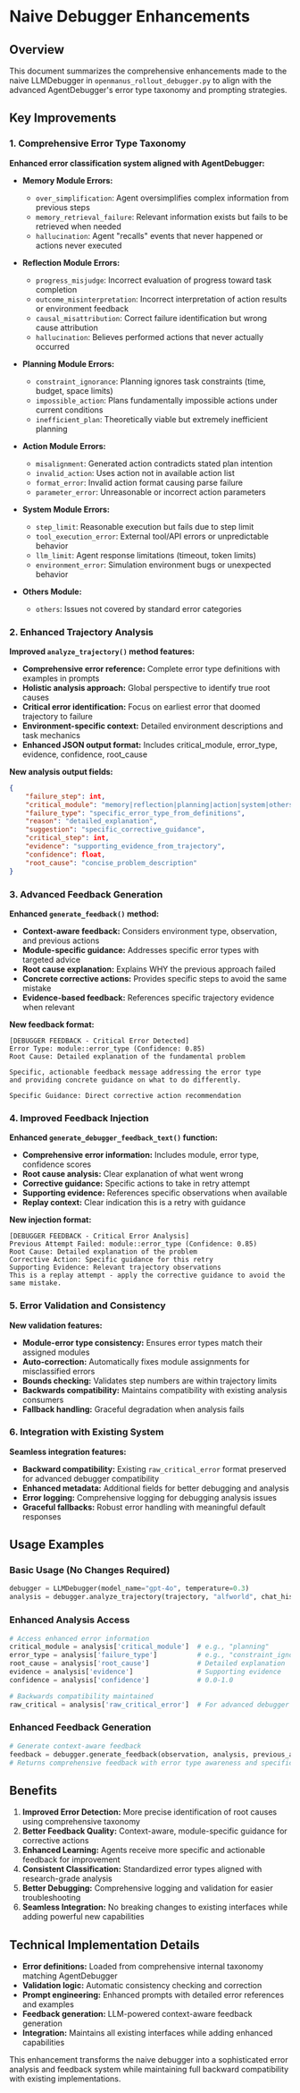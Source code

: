 # Naive Debugger Enhancements

## Overview
This document summarizes the comprehensive enhancements made to the naive LLMDebugger in `openmanus_rollout_debugger.py` to align with the advanced AgentDebugger's error type taxonomy and prompting strategies.

## Key Improvements

### 1. Comprehensive Error Type Taxonomy
**Enhanced error classification system aligned with AgentDebugger:**

- **Memory Module Errors:**
  - `over_simplification`: Agent oversimplifies complex information from previous steps
  - `memory_retrieval_failure`: Relevant information exists but fails to be retrieved when needed
  - `hallucination`: Agent "recalls" events that never happened or actions never executed

- **Reflection Module Errors:**
  - `progress_misjudge`: Incorrect evaluation of progress toward task completion
  - `outcome_misinterpretation`: Incorrect interpretation of action results or environment feedback
  - `causal_misattribution`: Correct failure identification but wrong cause attribution
  - `hallucination`: Believes performed actions that never actually occurred

- **Planning Module Errors:**
  - `constraint_ignorance`: Planning ignores task constraints (time, budget, space limits)
  - `impossible_action`: Plans fundamentally impossible actions under current conditions
  - `inefficient_plan`: Theoretically viable but extremely inefficient planning

- **Action Module Errors:**
  - `misalignment`: Generated action contradicts stated plan intention
  - `invalid_action`: Uses action not in available action list
  - `format_error`: Invalid action format causing parse failure
  - `parameter_error`: Unreasonable or incorrect action parameters

- **System Module Errors:**
  - `step_limit`: Reasonable execution but fails due to step limit
  - `tool_execution_error`: External tool/API errors or unpredictable behavior
  - `llm_limit`: Agent response limitations (timeout, token limits)
  - `environment_error`: Simulation environment bugs or unexpected behavior

- **Others Module:**
  - `others`: Issues not covered by standard error categories

### 2. Enhanced Trajectory Analysis

**Improved `analyze_trajectory()` method features:**
- **Comprehensive error reference:** Complete error type definitions with examples in prompts
- **Holistic analysis approach:** Global perspective to identify true root causes
- **Critical error identification:** Focus on earliest error that doomed trajectory to failure
- **Environment-specific context:** Detailed environment descriptions and task mechanics
- **Enhanced JSON output format:** Includes critical_module, error_type, evidence, confidence, root_cause

**New analysis output fields:**
```json
{
    "failure_step": int,
    "critical_module": "memory|reflection|planning|action|system|others",
    "failure_type": "specific_error_type_from_definitions",
    "reason": "detailed_explanation",
    "suggestion": "specific_corrective_guidance", 
    "critical_step": int,
    "evidence": "supporting_evidence_from_trajectory",
    "confidence": float,
    "root_cause": "concise_problem_description"
}
```

### 3. Advanced Feedback Generation

**Enhanced `generate_feedback()` method:**
- **Context-aware feedback:** Considers environment type, observation, and previous actions
- **Module-specific guidance:** Addresses specific error types with targeted advice
- **Root cause explanation:** Explains WHY the previous approach failed
- **Concrete corrective actions:** Provides specific steps to avoid the same mistake
- **Evidence-based feedback:** References specific trajectory evidence when relevant

**New feedback format:**
```
[DEBUGGER FEEDBACK - Critical Error Detected]
Error Type: module::error_type (Confidence: 0.85)
Root Cause: Detailed explanation of the fundamental problem

Specific, actionable feedback message addressing the error type
and providing concrete guidance on what to do differently.

Specific Guidance: Direct corrective action recommendation
```

### 4. Improved Feedback Injection

**Enhanced `generate_debugger_feedback_text()` function:**
- **Comprehensive error information:** Includes module, error type, confidence scores
- **Root cause analysis:** Clear explanation of what went wrong
- **Corrective guidance:** Specific actions to take in retry attempt
- **Supporting evidence:** References specific observations when available
- **Replay context:** Clear indication this is a retry with guidance

**New injection format:**
```
[DEBUGGER FEEDBACK - Critical Error Analysis]
Previous Attempt Failed: module::error_type (Confidence: 0.85)
Root Cause: Detailed explanation of the problem
Corrective Action: Specific guidance for this retry
Supporting Evidence: Relevant trajectory observations
This is a replay attempt - apply the corrective guidance to avoid the same mistake.
```

### 5. Error Validation and Consistency

**New validation features:**
- **Module-error type consistency:** Ensures error types match their assigned modules
- **Auto-correction:** Automatically fixes module assignments for misclassified errors
- **Bounds checking:** Validates step numbers are within trajectory limits
- **Backwards compatibility:** Maintains compatibility with existing analysis consumers
- **Fallback handling:** Graceful degradation when analysis fails

### 6. Integration with Existing System

**Seamless integration features:**
- **Backward compatibility:** Existing `raw_critical_error` format preserved for advanced debugger compatibility
- **Enhanced metadata:** Additional fields for better debugging and analysis
- **Error logging:** Comprehensive logging for debugging analysis issues
- **Graceful fallbacks:** Robust error handling with meaningful default responses

## Usage Examples

### Basic Usage (No Changes Required)
```python
debugger = LLMDebugger(model_name="gpt-4o", temperature=0.3)
analysis = debugger.analyze_trajectory(trajectory, "alfworld", chat_history, metadata)
```

### Enhanced Analysis Access
```python
# Access enhanced error information
critical_module = analysis['critical_module']  # e.g., "planning"
error_type = analysis['failure_type']          # e.g., "constraint_ignorance"
root_cause = analysis['root_cause']            # Detailed explanation
evidence = analysis['evidence']                # Supporting evidence
confidence = analysis['confidence']            # 0.0-1.0

# Backwards compatibility maintained
raw_critical = analysis['raw_critical_error']  # For advanced debugger compatibility
```

### Enhanced Feedback Generation
```python
# Generate context-aware feedback
feedback = debugger.generate_feedback(observation, analysis, previous_action, env_type)
# Returns comprehensive feedback with error type awareness and specific guidance
```

## Benefits

1. **Improved Error Detection:** More precise identification of root causes using comprehensive taxonomy
2. **Better Feedback Quality:** Context-aware, module-specific guidance for corrective actions
3. **Enhanced Learning:** Agents receive more specific and actionable feedback for improvement
4. **Consistent Classification:** Standardized error types aligned with research-grade analysis
5. **Better Debugging:** Comprehensive logging and validation for easier troubleshooting
6. **Seamless Integration:** No breaking changes to existing interfaces while adding powerful new capabilities

## Technical Implementation Details

- **Error definitions:** Loaded from comprehensive internal taxonomy matching AgentDebugger
- **Validation logic:** Automatic consistency checking and correction
- **Prompt engineering:** Enhanced prompts with detailed error references and examples
- **Feedback generation:** LLM-powered context-aware feedback generation
- **Integration:** Maintains all existing interfaces while adding enhanced capabilities

This enhancement transforms the naive debugger into a sophisticated error analysis and feedback system while maintaining full backward compatibility with existing implementations.
